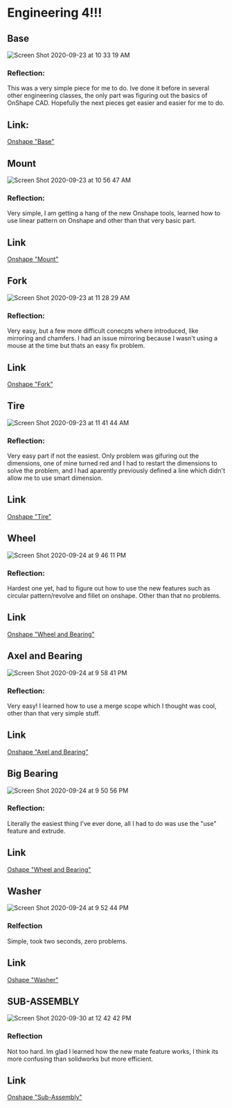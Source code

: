 # Engineering 4!!!

## Base
![Screen Shot 2020-09-23 at 10 33 19 AM](https://user-images.githubusercontent.com/54447117/94028566-eefb1280-fd89-11ea-8633-77556e63be5b.png)
### Reflection: 
This was a very simple piece for me to do. Ive done it before in several other engineering classes, the only part was figuring out the basics of OnShape CAD. Hopefully the next pieces get easier and easier for me to do. 
## Link: 
[Onshape "Base"](https://cvilleschools.onshape.com/documents/09d3efdee8318cc37a1f8ab5/w/d5decb265ca3a97ffa9a8744/e/318692543bd14456ad865737)


## Mount
![Screen Shot 2020-09-23 at 10 56 47 AM](https://user-images.githubusercontent.com/54447117/94030281-a3e1ff00-fd8b-11ea-99f6-fbdcbd56b67b.png)
### Reflection:
Very simple, I am getting a hang of the new Onshape tools, learned how to use linear pattern on Onshape and other than that very basic part.
## Link
[Onshape "Mount"](https://cvilleschools.onshape.com/documents/9889e2e7169161e7f7ceda81/w/bb9cdc6831fca4040694e3a5/e/3d87fab25794aab422a139cb)


## Fork
![Screen Shot 2020-09-23 at 11 28 29 AM](https://user-images.githubusercontent.com/54447117/94034386-f6251f00-fd8f-11ea-8036-e597eedb99b5.png)
### Reflection: 
Very easy, but a few more difficult conecpts where introduced, like mirroring and chamfers. I had an issue mirroring because I wasn't using a mouse at the time but thats an easy fix problem.
## Link
[Onshape "Fork"](https://cvilleschools.onshape.com/documents/2d82c2d2568941822bb77a99/w/87554984acac5bfb0a468095/e/3408b310d3334a8b6263b333)


## Tire
![Screen Shot 2020-09-23 at 11 41 44 AM](https://user-images.githubusercontent.com/54447117/94036203-0f2ecf80-fd92-11ea-8dc1-dc4e1f4dcde6.png)
### Reflection:
Very easy part if not the easiest. Only problem was gifuring out the dimensions, one of mine turned red and I had to restart the dimensions to solve the problem, and I had aparently previously defined a line which didn't allow me to use smart dimension.
## Link
[Onshape "Tire"](https://cvilleschools.onshape.com/documents/895b51b906e2912286b8105f/w/bea4df0faf83d4a2520569c0/e/8760e83f940d42c85af5277d)


## Wheel
![Screen Shot 2020-09-24 at 9 46 11 PM](https://user-images.githubusercontent.com/54447117/94217685-9f633680-feb0-11ea-95ca-64808f5edb2f.png)
### Reflection:
Hardest one yet, had to figure out how to use the new features such as circular pattern/revolve and fillet on onshape. Other than that no problems. 
## Link
[Onshape "Wheel and Bearing"](https://cvilleschools.onshape.com/documents/d0ba8b74ee4a358d852108cb/w/9fccd030e7ed9caebc475e59/e/3a3d9c045e9b5b20c1218612)


## Axel and Bearing
![Screen Shot 2020-09-24 at 9 58 41 PM](https://user-images.githubusercontent.com/54447117/94217905-27e1d700-feb1-11ea-9538-e4aeb4685920.png)
### Reflection:
Very easy! I learned how to use a merge scope which I thought was cool, other than that very simple stuff.
## Link
[Onshape "Axel and Bearing"](https://cvilleschools.onshape.com/documents/20127fe4a38a1193155e7285/w/011e284eb08b746e4b9ba54f/e/80610f470389cecd1caab8ab)


## Big Bearing
![Screen Shot 2020-09-24 at 9 50 56 PM](https://user-images.githubusercontent.com/54447117/94217990-624b7400-feb1-11ea-897d-6ea77a672adf.png)
### Reflection:
Literally the easiest thing I've ever done, all I had to do was use the "use" feature and extrude.
## Link
[Oshape "Wheel and Bearing"](https://cvilleschools.onshape.com/documents/d0ba8b74ee4a358d852108cb/w/9fccd030e7ed9caebc475e59/e/3a3d9c045e9b5b20c1218612)


## Washer
![Screen Shot 2020-09-24 at 9 52 44 PM](https://user-images.githubusercontent.com/54447117/94218159-c40bde00-feb1-11ea-8b9a-7d45f3ecf168.png)
### Relfection
Simple, took two seconds, zero problems.
## Link
[Oshape "Washer"](https://cvilleschools.onshape.com/documents/af707825ad88bce5b600d5a8/w/6b26c14f5fc247e0bdae9395/e/acc8055d748d1aa766cc3297)




## SUB-ASSEMBLY

![Screen Shot 2020-09-30 at 12 42 42 PM](https://user-images.githubusercontent.com/54447117/94714916-c9867f80-031a-11eb-9e83-21b75dc18942.png)
### Reflection
Not too hard. Im glad I learned how the new mate feature works, I think its more confusing than solidworks but more efficient.
## Link
[Onshape "Sub-Assembly"](https://cvilleschools.onshape.com/documents/09393425546de217f8cbeeee/w/39b826fe79dd43c2bd6eaa2d/e/1f5647e9ab87ac03bfc4d0d9)
